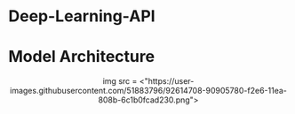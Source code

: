 # Deep-Learning-API

# Model Architecture

<p align = "center">
  img src = <"https://user-images.githubusercontent.com/51883796/92614708-90905780-f2e6-11ea-808b-6c1b0fcad230.png">
</p>
